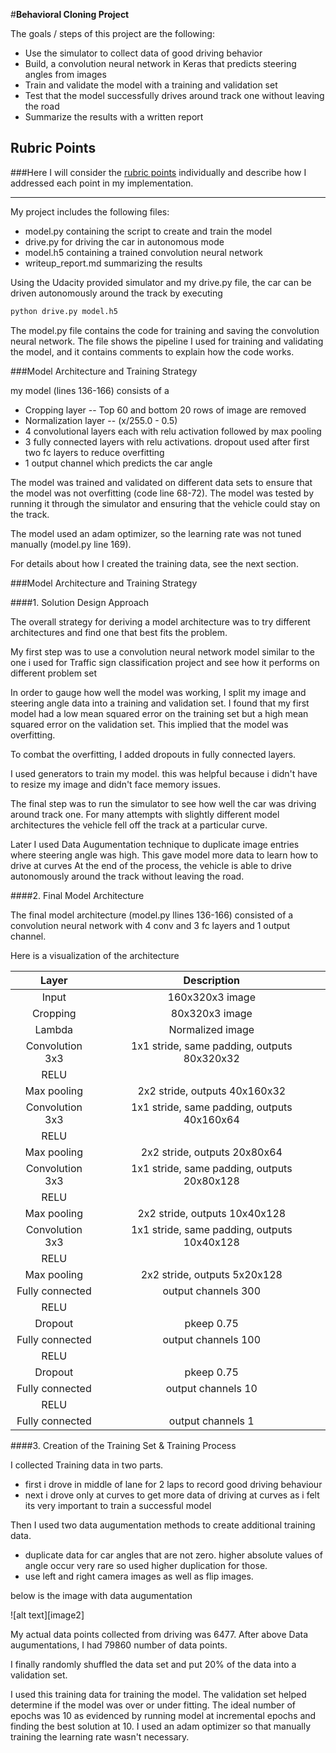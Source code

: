 #**Behavioral Cloning Project** 

The goals / steps of this project are the following:
* Use the simulator to collect data of good driving behavior
* Build, a convolution neural network in Keras that predicts steering angles from images
* Train and validate the model with a training and validation set
* Test that the model successfully drives around track one without leaving the road
* Summarize the results with a written report


[//]: # (Image References)

[image1]: ./Images/combinedImages.jpg "Data Augumentation"


## Rubric Points
###Here I will consider the [rubric points](https://review.udacity.com/#!/rubrics/432/view) individually and describe how I addressed each point in my implementation.  

---

My project includes the following files:
* model.py containing the script to create and train the model
* drive.py for driving the car in autonomous mode
* model.h5 containing a trained convolution neural network 
* writeup_report.md summarizing the results

Using the Udacity provided simulator and my drive.py file, the car can be driven autonomously around the track by executing 
```sh
python drive.py model.h5
```


The model.py file contains the code for training and saving the convolution neural network. The file shows the pipeline I used for training and validating the model, and it contains comments to explain how the code works.

###Model Architecture and Training Strategy

my model (lines 136-166) consists of a 
* Cropping layer -- Top 60 and bottom 20 rows of image are removed
* Normalization layer -- (x/255.0 - 0.5)
* 4 convolutional layers each with relu activation followed by max pooling
* 3 fully connected layers with relu activations. dropout used after first two fc layers to reduce overfitting
* 1 output channel which predicts the car angle

The model was trained and validated on different data sets to ensure that the model was not overfitting (code line 68-72). The model was tested by running it through the simulator and ensuring that the vehicle could stay on the track.

The model used an adam optimizer, so the learning rate was not tuned manually (model.py line 169).

For details about how I created the training data, see the next section. 

###Model Architecture and Training Strategy

####1. Solution Design Approach


The overall strategy for deriving a model architecture was to try different architectures and find one that best fits the problem.

My first step was to use a convolution neural network model similar to the one i used for Traffic sign classification project and see how it performs on different problem set

In order to gauge how well the model was working, I split my image and steering angle data into a training and validation set. I found that my first model had a low mean squared error on the training set but a high mean squared error on the validation set. This implied that the model was overfitting. 

To combat the overfitting, I added dropouts in fully connected layers.

I used generators to train my model. this was helpful because i didn't have to resize my image and didn't face memory issues. 

The final step was to run the simulator to see how well the car was driving around track one. For many attempts with slightly different model architectures the vehicle fell off the track at a particular curve.

Later I used Data Augumentation technique to duplicate image entries where steering angle was high. This gave model more data to learn how to drive at curves
At the end of the process, the vehicle is able to drive autonomously around the track without leaving the road.

####2. Final Model Architecture

The final model architecture (model.py llines 136-166) consisted of a convolution neural network with 4 conv and 3 fc layers and 1 output channel.

Here is a visualization of the architecture

| Layer         		|     Description	        					| 
|:---------------------:|:---------------------------------------------:| 
| Input         		| 160x320x3 image   							|
| Cropping         		| 80x320x3 image   								| 
| Lambda         		| Normalized image   							| 
| Convolution 3x3     	| 1x1 stride, same padding, outputs 80x320x32 	|
| RELU					|												|
| Max pooling	      	| 2x2 stride,  outputs 40x160x32 				|
| Convolution 3x3     	| 1x1 stride, same padding, outputs 40x160x64 	|
| RELU					|												|
| Max pooling	      	| 2x2 stride,  outputs 20x80x64 				|
| Convolution 3x3     	| 1x1 stride, same padding, outputs 20x80x128 	|
| RELU					|												|
| Max pooling	      	| 2x2 stride,  outputs 10x40x128 			    |
| Convolution 3x3     	| 1x1 stride, same padding, outputs 10x40x128 	|
| RELU					|												|
| Max pooling	      	| 2x2 stride,  outputs 5x20x128 			    |
| Fully connected		| output channels 300        					|
| RELU					|												|
| Dropout				| pkeep 0.75									|
| Fully connected		| output channels 100        					|
| RELU					|												|
| Dropout				| pkeep 0.75									|
| Fully connected		| output channels 10        					|
| RELU					|												|
| Fully connected		| output channels 1        						|


####3. Creation of the Training Set & Training Process

I collected Training data in two parts.
* first i drove in middle of lane for 2 laps to record good driving behaviour
* next i drove only at curves to get more data of driving at curves as i felt its very important to train a successful model

Then I used two data augumentation methods to create additional training data.
* duplicate data for car angles that are not zero. higher absolute values of angle occur very rare so used higher duplication for those.
* use left and right camera images as well as flip images.

below is the image with data augumentation


![alt text][image2]


My actual data points collected from driving was 6477. After above Data augumentations, I had 79860 number of data points. 


I finally randomly shuffled the data set and put 20% of the data into a validation set. 

I used this training data for training the model. The validation set helped determine if the model was over or under fitting. The ideal number of epochs was 10 as evidenced by running model at incremental epochs and finding the best solution at 10. I used an adam optimizer so that manually training the learning rate wasn't necessary.

